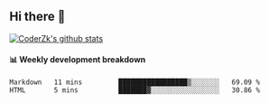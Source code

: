 ## Hi there 👋

[![CoderZk's github stats](https://github-readme-stats.vercel.app/api?username=zhoukuo123&show_icons=true&count_private=true)](https://github.com/anuraghazra/github-readme-stats)

#### :bar_chart: Weekly development breakdown

<!--START_SECTION:waka-->
```text
Markdown   11 mins         █████████████████▒░░░░░░░   69.09 % 
HTML       5 mins          ███████▓░░░░░░░░░░░░░░░░░   30.86 % 
```
<!--END_SECTION:waka-->
